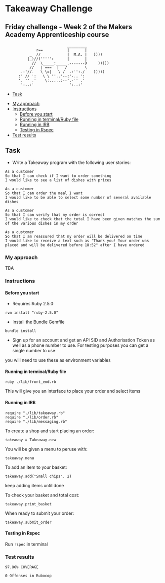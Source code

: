Takeaway Challenge
==================
Friday challenge - Week 2 of the Makers Academy Apprenticeship course
----------------------

```
                            _________
              r==           |       |
           _  //            |  M.A. |   ))))
          |_)//(''''':      |       |
            //  \_____:_____.-------D     )))))
           //   | ===  |   /        \
       .:'//.   \ \=|   \ /  .:'':./    )))))
      :' // ':   \ \ ''..'--:'-.. ':
      '. '' .'    \:.....:--'.-'' .'
       ':..:'                ':..:'

 ```

 - [Task](#task)
  * [My approach](#my-approach)
  * [Instructions](#instructions)
    + [Before you start](#before-you-start)
    + [Running in terminal/Ruby file](#running-in-terminal-ruby-file)
    + [Running in IRB](#running-in-irb)
    + [Testing in Rspec](#testing-in-rspec)
  * [Test results](#test-results)

Task
----------
* Write a Takeaway program with the following user stories:

```
As a customer
So that I can check if I want to order something
I would like to see a list of dishes with prices

As a customer
So that I can order the meal I want
I would like to be able to select some number of several available dishes

As a customer
So that I can verify that my order is correct
I would like to check that the total I have been given matches the sum of the various dishes in my order

As a customer
So that I am reassured that my order will be delivered on time
I would like to receive a text such as "Thank you! Your order was placed and will be delivered before 18:52" after I have ordered
```

  <!-- ### Domain Model

  | Objects        | Methods           
  | ------------- |:-------------:|
  |Air Traffic Control||
  |Airport|land(plane),takeoff(plane),full?|
  |Plane|status?|
  |Weather|stormy?| -->

  ### My approach

  TBA

  ### Instructions

  #### Before you start

  * Requires Ruby 2.5.0
  ```
  rvm install "ruby-2.5.0"
  ```
  * Install the Bundle Gemfile
  ```
  bundle install
  ```
  * Sign up for an account and get an API SID and Authorisation Token as well as a phone number to use.  For testing purposes you can get a single number to use

  you will need to use these as environment variables

  #### Running in terminal/Ruby file

  ```
  ruby ./lib/front_end.rb
  ```
  This will give you an interface to place your order and select items

  #### Running in IRB

  ```
  require "./lib/takeaway.rb"
  require "./lib/order.rb"
  require "./lib/messaging.rb"
  ```

  To create a shop and start placing an order:
  ```
  takeaway = Takeaway.new
  ```
  You will be given a menu to peruse with:
  ```
  takeaway.menu
  ```

  To add an item to your basket:
  ```
  takeaway.add("Small chips", 2)
  ```
  keep adding items until done

  To check your basket and total cost:
  ```
  takeaway.print_basket
  ```

  When ready to submit your order:
  ```
  takeaway.submit_order
  ```

  #### Testing in Rspec

  Run
  `
  rspec
  `
  in terminal

  ### Test results

  ```
  97.86% COVERAGE
  ```

  ```
  0 Offenses in Rubocop
  ```
